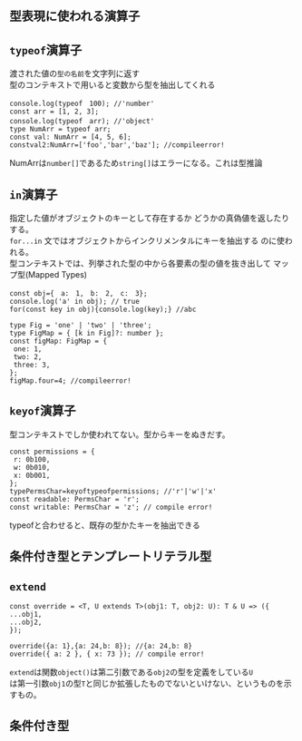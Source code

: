 型表現に使われる演算子
---
## `typeof`演算子
渡された値の``型の名前``を文字列に返す   
型のコンテキストで用いると変数から型を抽出してくれる       

  ```
console.log(typeof　100); //'number'
const arr = [1, 2, 3];
console.log(typeof　arr); //'object'
type NumArr = typeof arr;
const val: NumArr = [4, 5, 6];
constval2:NumArr=['foo','bar','baz']; //compileerror!
```
NumArrは`number[]`であるため`string[]`はエラーになる。これは型推論   

## `in`演算子    
指定した値がオブジェクトのキーとして存在するか どうかの真偽値を返したりする。   
`for...in` 文ではオブジェクトからインクリメンタルにキーを抽出する のに使われる。   
型コンテキストでは、列挙された型の中から各要素の型の値を抜き出して マップ型(Mapped Types)   

```
const obj={　a:　1,　b:　2,　c:　3};
console.log('a' in obj); // true
for(const key in obj){console.log(key);} //abc

type Fig = 'one' | 'two' | 'three'; 
type FigMap = { [k in Fig]?: number };
const figMap: FigMap = {
 one: 1,
 two: 2,
 three: 3, 
};
figMap.four=4; //compileerror!
```
## `keyof`演算子
型コンテキストでしか使われてない。型からキーをぬきだす。   

```
const permissions = {
 r: 0b100,
 w: 0b010,
 x: 0b001,
};
typePermsChar=keyoftypeofpermissions; //'r'|'w'|'x' 
const readable: PermsChar = 'r';
const writable: PermsChar = 'z'; // compile error!
```
typeofと合わせると、既存の型かたキーを抽出できる    




条件付き型とテンプレートリテラル型
---

## `extend`
```
const override = <T, U extends T>(obj1: T, obj2: U): T & U => ({ 
...obj1,
...obj2,
});

override({a: 1},{a: 24,b: 8}); //{a: 24,b: 8}
override({ a: 2 }, { x: 73 }); // compile error!
```
`extend`は関数`object()`は第二引数である`obj2`の型を定義をしている`U`  
は第一引数`obj1`の型`T`と同じか拡張したものでないといけない、というものを示すもの。

## 条件付き型

